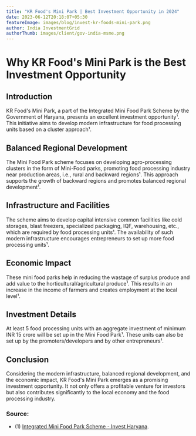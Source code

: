 ```yaml
---
title: "KR Food's Mini Park | Best Investment Opportunity in 2024"
date: 2023-06-12T20:18:07+05:30
featureImage: images/blog/invest-kr-foods-mini-park.png
author: India InvestmentGrid
authorThumb: images/client/gov-india-msme.png
---
```


# Why KR Food's Mini Park is the Best Investment Opportunity

## Introduction

KR Food's Mini Park, a part of the Integrated Mini Food Park Scheme by the Government of Haryana, presents an excellent investment opportunity¹. This initiative aims to develop modern infrastructure for food processing units based on a cluster approach¹.

## Balanced Regional Development

The Mini Food Park scheme focuses on developing agro-processing clusters in the form of Mini-Food parks, promoting food processing industry near production areas, i.e., rural and backward regions¹. This approach supports the growth of backward regions and promotes balanced regional development¹.

## Infrastructure and Facilities

The scheme aims to develop capital intensive common facilities like cold storages, blast freezers, specialized packaging, IQF, warehousing, etc., which are required by food processing units¹. The availability of such modern infrastructure encourages entrepreneurs to set up more food processing units¹.

## Economic Impact

These mini food parks help in reducing the wastage of surplus produce and add value to the horticultural/agricultural produce¹. This results in an increase in the income of farmers and creates employment at the local level¹.

## Investment Details

At least 5 food processing units with an aggregate investment of minimum INR 15 crore will be set up in the Mini Food Park¹. These units can also be set up by the promoters/developers and by other entrepreneurs¹.

## Conclusion

Considering the modern infrastructure, balanced regional development, and the economic impact, KR Food's Mini Park emerges as a promising investment opportunity. It not only offers a profitable venture for investors but also contributes significantly to the local economy and the food processing industry.

### Source: 
- (1) [Integrated Mini Food Park Scheme - Invest Haryana](https://investharyana.in/content/pdfs/Integrated%20Mini%20food%20park%20scheme%20%281%29.pdf).
